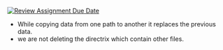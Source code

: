 [![Review Assignment Due Date](https://classroom.github.com/assets/deadline-readme-button-22041afd0340ce965d47ae6ef1cefeee28c7c493a6346c4f15d667ab976d596c.svg)](https://classroom.github.com/a/l9Jxgebc)

- While copying data from one path to another it replaces the previous data.
- we are not deleting the directrix which contain other files.
